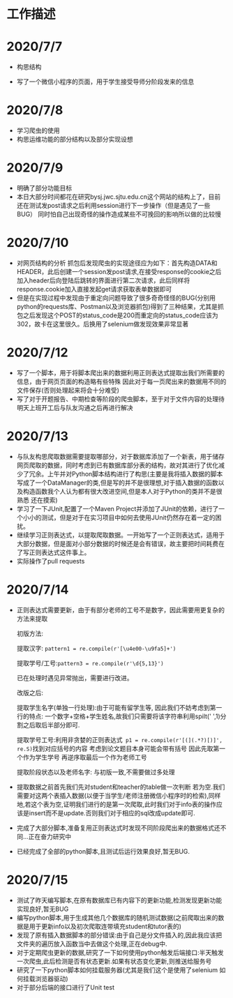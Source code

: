 # 工作描述

# 2020/7/7

- 构思结构

- 写了一个微信小程序的页面，用于学生接受导师分阶段发来的信息

# 2020/7/8

- 学习爬虫的使用
- 构思运维功能的部分结构以及部分实现设想

# 2020/7/9

- 明确了部分功能目标
- 本日大部分时间都花在研究bysj.jwc.sjtu.edu.cn这个网站的结构上了，目前还在测试发post请求之后利用session进行下一步操作（但是遇见了一些BUG） 同时怕自己出现奇怪的操作造成某些不可挽回的影响所以做的比较慢

# 2020/7/10

- 对网页结构的分析 抓包后发现爬虫的实现途径应为如下：首先构造DATA和HEADER，此后创建一个session发post请求,在接受response的cookie之后加入header后向登陆后跳转的界面进行第二次请求，此后同样将response.cookie加入直接发起get请求获取表单数据即可
- 但是在实现过程中发现由于重定向问题导致了很多奇奇怪怪的BUG(分别用python的requests库、Postman以及浏览器抓包)得到了三种结果，尤其是抓包之后发现这个POST的status_code是200而重定向的status_code应该为302，故卡在这里很久。后换用了selenium做发现效果非常显著

# 2020/7/12

- 写了一个脚本，用于将脚本爬出来的数据利用正则表达式提取出我们所需要的信息，由于网页页面的构造略有些特殊 因此对于每一页爬出来的数据用不同的文件保存(否则处理起来将会十分难受)
- 写了对于开题报告、中期检查等阶段的爬虫脚本，至于对于文件内容的处理待明天上班开工后与队友沟通之后再进行解决

# 2020/7/13

- 与队友构思爬取数据需要提取哪部分，对于数据库添加了一个新表，用于储存网页爬取的数据，同时考虑到已有数据库部分表的结构，故对其进行了优化减少了冗余。上午并对Python脚本结构进行了构思(主要是我将插入数据的脚本写成了一个DataManager的类,但是写的并不是很理想,对于插入数据的函数以及构造函数我个人认为都有很大改进空间,但是本人对于Python的类并不是很熟悉 还在摸索)
- 学习了一下JUnit,配置了一个Maven Project并添加了JUnit的依赖，进行了一个小小的测试，但是对于在实习项目中如何去使用JUnit仍然存在着一定的困扰。
- 继续学习正则表达式，以提取爬取数据。一开始写了一个正则表达式，适用于大部分数据，但是面对小部分数据的时候还是会有错误，故主要把时间耗费在了写正则表达式这件事上。
- 实际操作了pull requests

# 2020/7/14

- 正则表达式需要更新，由于有部分老师的工号不是数字，因此需要用更复杂的方法来提取

  初版方法:

  提取汉字: ``pattern1 = re.compile(r'[\u4e00-\u9fa5]+')`` 

  提取学号/工号:``pattern3 = re.compile(r'\d{5,13}') ``

  已在处理时遇见异常抛出，需要进行改进。

  改版之后:

  提取学生名字(单独一行处理):由于可能有留学生等, 因此我们不妨考虑到第一行的特点: 一个数字+空格+学生姓名,故我们只需要将该字符串利用spilt(' ',1)分割之后取后半部分即可.

  提取学号工号:利用非贪婪的正则表达式`` p1 = re.compile(r'[(](.*?)[)]', re.S)``找到对应括号的内容 考虑到论文题目本身可能会带有括号 因此先取第一个作为学生学号 再逆序取最后一个作为老师工号

  提取阶段状态以及老师名字: 与初版一致,不需要做过多处理

- 提取数据之前首先我们先对student和teacher的table做一次判断 若为空.我们需要对这两个表插入数据(以便于当学生/老师注册微信小程序时的检索),同样地,若这个表为空,证明我们进行的是第一次爬取,此时我们对于info表的操作应该是insert而不是update.否则我们对于相应的sql改成update即可.

- 完成了大部分脚本,准备复用正则表达式时发现不同阶段爬出来的数据格式还不同...正在奋力研究中

- 已经完成了全部的python脚本,且测试后运行效果良好,暂无BUG.

# 2020/7/15

- 测试了昨天编写脚本,在原有数据库已有内容下的更新功能,检测发现更新功能实现良好,暂无BUG
- 编写python脚本,用于生成其他几个数据库的随机测试数据(之前爬取出来的数据是用于更新info以及初次爬取连带填充student和tutor表的)
- 发现了原有插入数据脚本的部分错误:由于自己是分文件插入的,因此我应该把文件夹的遍历放入函数当中去做这个处理,正在debug中.
- 对于定期爬虫更新的数据,研究了一下如何使用python触发后端接口:半天触发一次爬虫,此后检测是否有状态更新.如果有状态变化更新,则推送给服务号
- 研究了一下python脚本如何挂载服务器(尤其是我们这个是使用了selenium 如何挂载浏览器驱动)
- 对于部分后端的接口进行了Unit test

